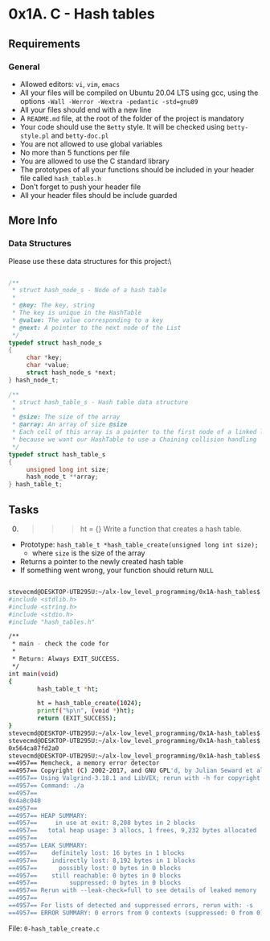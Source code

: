 # 0x1A. C - Hash tables 

## Requirements
### General

 - Allowed editors: `vi`, `vim`, `emacs`
 - All your files will be compiled on Ubuntu 20.04 LTS using gcc, using the options `-Wall -Werror -Wextra -pedantic -std=gnu89`
 - All your files should end with a new line
 - A `README.md` file, at the root of the folder of the project is mandatory
 - Your code should use the `Betty` style. It will be checked using `betty-style.pl` and `betty-doc.pl`
 - You are not allowed to use global variables
 - No more than 5 functions per file
 - You are allowed to use the C standard library
 - The prototypes of all your functions should be included in your header file called `hash_tables.h`
 - Don’t forget to push your header file
 - All your header files should be include guarded

## More Info
### Data Structures

Please use these data structures for this project:\
```c

/**
 * struct hash_node_s - Node of a hash table
 *
 * @key: The key, string
 * The key is unique in the HashTable
 * @value: The value corresponding to a key
 * @next: A pointer to the next node of the List
 */
typedef struct hash_node_s
{
     char *key;
     char *value;
     struct hash_node_s *next;
} hash_node_t;

/**
 * struct hash_table_s - Hash table data structure
 *
 * @size: The size of the array
 * @array: An array of size @size
 * Each cell of this array is a pointer to the first node of a linked list,
 * because we want our HashTable to use a Chaining collision handling
 */
typedef struct hash_table_s
{
     unsigned long int size;
     hash_node_t **array;
} hash_table_t;

```

## Tasks
0. >>> ht = {} 
Write a function that creates a hash table.

 - Prototype: `hash_table_t *hash_table_create(unsigned long int size);`
     - where `size` is the size of the array
 - Returns a pointer to the newly created hash table
 - If something went wrong, your function should return `NULL`

```sh

stevecmd@DESKTOP-UTB295U:~/alx-low_level_programming/0x1A-hash_tables$ cat 0-main.c
#include <stdlib.h>
#include <string.h>
#include <stdio.h>
#include "hash_tables.h"

/**
 * main - check the code for
 *
 * Return: Always EXIT_SUCCESS.
 */
int main(void)
{
        hash_table_t *ht;

        ht = hash_table_create(1024);
        printf("%p\n", (void *)ht);
        return (EXIT_SUCCESS);
}
stevecmd@DESKTOP-UTB295U:~/alx-low_level_programming/0x1A-hash_tables$ gcc -Wall -pedantic -Werror -Wextra -std=gnu89 0-main.c 0-hash_table_create.c -o a
stevecmd@DESKTOP-UTB295U:~/alx-low_level_programming/0x1A-hash_tables$ ./a
0x564ca87fd2a0
stevecmd@DESKTOP-UTB295U:~/alx-low_level_programming/0x1A-hash_tables$ valgrind ./a
==4957== Memcheck, a memory error detector
==4957== Copyright (C) 2002-2017, and GNU GPL'd, by Julian Seward et al.
==4957== Using Valgrind-3.18.1 and LibVEX; rerun with -h for copyright info
==4957== Command: ./a
==4957== 
0x4a8c040
==4957== 
==4957== HEAP SUMMARY:
==4957==     in use at exit: 8,208 bytes in 2 blocks
==4957==   total heap usage: 3 allocs, 1 frees, 9,232 bytes allocated
==4957== 
==4957== LEAK SUMMARY:
==4957==    definitely lost: 16 bytes in 1 blocks
==4957==    indirectly lost: 8,192 bytes in 1 blocks
==4957==      possibly lost: 0 bytes in 0 blocks
==4957==    still reachable: 0 bytes in 0 blocks
==4957==         suppressed: 0 bytes in 0 blocks
==4957== Rerun with --leak-check=full to see details of leaked memory
==4957== 
==4957== For lists of detected and suppressed errors, rerun with: -s
==4957== ERROR SUMMARY: 0 errors from 0 contexts (suppressed: 0 from 0)

```

File: `0-hash_table_create.c`